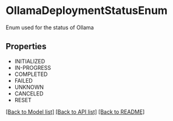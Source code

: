 # OllamaDeploymentStatusEnum

Enum used for the status of Ollama

## Properties
- INITIALIZED
- IN-PROGRESS
- COMPLETED
- FAILED
- UNKNOWN
- CANCELED
- RESET

[[Back to Model list]](../README.md#documentation-for-models) [[Back to API list]](../README.md#documentation-for-api-endpoints) [[Back to README]](../README.md)


